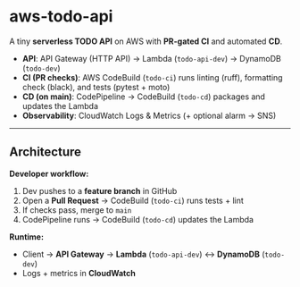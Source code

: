 # aws-todo-api

A tiny **serverless TODO API** on AWS with **PR-gated CI** and automated **CD**.

- **API**: API Gateway (HTTP API) → Lambda (`todo-api-dev`) → DynamoDB (`todo-dev`)
- **CI (PR checks)**: AWS CodeBuild (`todo-ci`) runs linting (ruff), formatting check (black), and tests (pytest + moto)
- **CD (on main)**: CodePipeline → CodeBuild (`todo-cd`) packages and updates the Lambda
- **Observability**: CloudWatch Logs & Metrics (+ optional alarm → SNS)

---

## Architecture 

**Developer workflow:**
1. Dev pushes to a **feature branch** in GitHub
2. Open a **Pull Request** → CodeBuild (`todo-ci`) runs tests + lint
3. If checks pass, merge to `main`
4. CodePipeline runs → CodeBuild (`todo-cd`) updates the Lambda

**Runtime:**
- Client → **API Gateway** → **Lambda** (`todo-api-dev`) ↔ **DynamoDB** (`todo-dev`)
- Logs + metrics in **CloudWatch**




